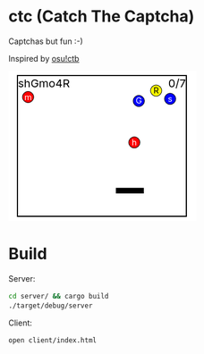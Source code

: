 # ctc (Catch The Captcha)

Captchas but fun :-)

Inspired by [osu!ctb](https://osu.ppy.sh/wiki/en/Game_mode/osu%21catch)

![Image of ctc](example.png)

# Build

Server:
```sh
cd server/ && cargo build
./target/debug/server
```

Client:
```sh
open client/index.html
```
